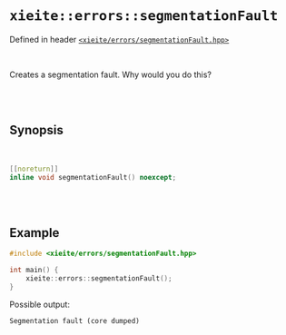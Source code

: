 # `xieite::errors::segmentationFault`
Defined in header [`<xieite/errors/segmentationFault.hpp>`](../../include/xieite/errors/segmentationFault.hpp)

<br/>

Creates a segmentation fault. Why would you do this?

<br/><br/>

## Synopsis

<br/>

```cpp
[[noreturn]]
inline void segmentationFault() noexcept;
```

<br/><br/>

## Example
```cpp
#include <xieite/errors/segmentationFault.hpp>

int main() {
	xieite::errors::segmentationFault();
}
```
Possible output:
```
Segmentation fault (core dumped)
```
